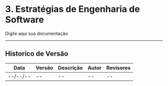 # 3. Estratégias de Engenharia de Software

Digite aqui sua documentação

---
## Historico de Versão
Data     | Versão | Descrição | Autor | Revisores 
-------- | ------ | --------- | ----- | ---------
--/--/-- | -- | -- | -- | --